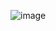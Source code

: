 ![image](https://user-images.githubusercontent.com/100708547/234100635-51c1a57c-fd86-4aa8-9e97-9eaa681b980e.png)
